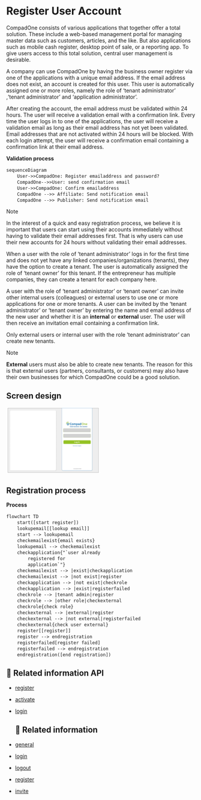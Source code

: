 # Register User Account

CompadOne consists of various applications that together offer a total solution. These include a web-based management portal for managing master data such as customers, 
articles, and the like. But also applications such as mobile cash register, desktop point of sale, or a reporting app. To give users access to this total solution, central user management is desirable.

A company can use CompadOne by having the business owner register via one of the applications with a unique email address. If the email address does not exist,
an account is created for this user. This user is automatically assigned one or more roles, namely the role of ‘tenant administrator’ ,‘tenant administrator’ and ‘application administrator’.

After creating the account, the email address must be validated within 24 hours. The user will receive a validation email with a confirmation link. Every time the user 
logs in to one of the applications, the user will receive a validation email as long as their email address has not yet been validated. Email addresses that are not activated within 24 hours will be blocked. 
With each login attempt, the user will receive a confirmation email containing a confirmation link at their email address.

**Validation process**
```mermaid
sequenceDiagram
    User->>CompadOne: Register emailaddress and password?
    CompadOne-->>User: send confirmation email
    User->>CompadOne: Confirm emailaddress
    CompadOne -->> Affiliate: Send notification email
    CompadOne -->> Publisher: Send notification email
```

> [!NOTE]  
> In the interest of a quick and easy registration process, we believe it is important that users can start using their accounts immediately without having to validate their email
> addresses first.  That is why users can use their new accounts for 24 hours without validating their email addresses.


When a user with the role of ‘tenant administrator’ logs in for the first time and does not yet have any linked companies/organizations (tenants), 
they have the option to create a tenant. The user is automatically assigned the role of ‘tenant owner’ for this tenant.  If the entrepreneur has multiple companies, 
they can create a tenant for each company here. 



A user with the role of ‘tenant administrator’ or ‘tenant owner’ can invite other internal users (colleagues) or external users to use one or more applications for one 
or more tenants. A user can be invited by the ‘tenant administrator’ or ‘tenant owner’ by entering the name and email address of the new user and whether it is an **internal** or **external** user. 
The user will then receive an invitation email containing a confirmation link. 

Only external users or internal user with the role ‘tenant administrator’ can create new tenants. 

> [!NOTE]  
> **External** users must also be able to create new tenants. The reason for this is that external users (partners, consultants, or customers) may also have their own businesses for which CompadOne could be a good solution.

## Screen design

[<img src="/en/images/log-in.jpg" width="250"/>](/en/images/log-in.jp)

## Registration process

**Process**

```mermaid
flowchart TD
    start([start register])
    lookupemail[[lookup email]]
    start --> lookupemail
    checkemailexist{email exists}
    lookupemail --> checkemailexist
    checkapplication{"`user already
        registered for
        application`"}
    checkemailexist --> |exist|checkapplication
    checkemailexist --> |not exist|register
    checkapplication --> |not exist|checkrole
    checkapplication --> |exist|registerfailed
    checkrole --> |tenant admin|register
    checkrole --> |other role|checkexternal
    checkrole{check role}
    checkexternal --> |external|register
    checkexternal --> |not external|registerfailed
    checkexternal{check user external}
    register[[register]]
    register --> endregistration 
    registerfailed[register failed]
    registerfailed --> endregistration
    endregistration([end registration])

```


## 🔗 Related information API
- [register](api/register.md)
- [activate](api/activate.md)
- [login](api/login.md)

  ## 🔗 Related information
- [general](index.md)
- [login](login.md)
- [logout](logout.md)
- [register](register.md)
- [invite](user-invite.md)



